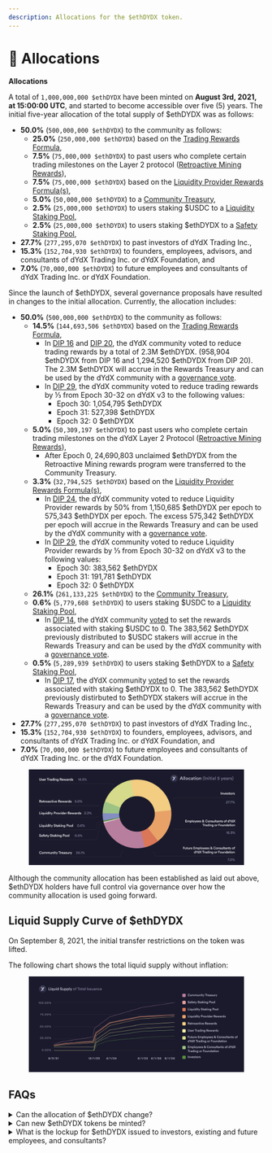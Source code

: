 ```yaml
---
description: Allocations for the $ethDYDX token.
---
```


# 📑 Allocations

**Allocations**

A total of `1,000,000,000 $ethDYDX` have been minted on **August 3rd, 2021, at 15:00:00 UTC**, and started to become accessible over five (5) years. The initial five-year allocation of the total supply of $ethDYDX was as follows:

* **50.0%** (`500,000,000 $ethDYDX`) to the community as follows:
  * **25.0%** (`250,000,000 $ethDYDX`) based on the [Trading Rewards Formula](https://docs.dydx.community/dydx-governance/rewards/trading-rewards),&#x20;
  * **7.5%** (`75,000,000 $ethDYDX`) to past users who complete certain trading milestones on the Layer 2 protocol ([Retroactive Mining Rewards](https://docs.dydx.community/dydx-governance/rewards/retroactive-mining-rewards)),
  * **7.5%** (`75,000,000 $ethDYDX`) based on the [Liquidity Provider Rewards Formula(s)](https://docs.dydx.community/dydx-governance/rewards/liquidity-provider-rewards),
  * **5.0%** (`50,000,000 $ethDYDX`) to a [Community Treasury](https://docs.dydx.community/dydx-governance/start-here/community-treasury/),
  * **2.5%** (`25,000,000 $ethDYDX`) to users staking $USDC to a [Liquidity Staking Pool](https://docs.dydx.community/dydx-governance/staking-pools/liquidity-staking-pool),
  * **2.5%** (`25,000,000 $ethDYDX`) to users staking $ethDYDX to a [Safety Staking Pool](https://docs.dydx.community/dydx-governance/staking-pools/safety-staking-pool),
* **27.7%** (`277,295,070 $ethDYDX`) to past investors of dYdX Trading Inc.,
* **15.3%** (`152,704,930 $ethDYDX`) to founders, employees, advisors, and consultants of dYdX Trading Inc. or dYdX Foundation, and&#x20;
* **7.0%** (`70,000,000 $ethDYDX`) to future employees and consultants of dYdX Trading Inc. or dYdX Foundation.

Since the launch of $ethDYDX, several governance proposals have resulted in changes to the initial allocation. Currently, the allocation includes:

* **50.0%** (`500,000,000 $ethDYDX`) to the community as follows:
  * **14.5%** (`144,693,506 $ethDYDX`) based on the [Trading Rewards Formula](https://docs.dydx.community/dydx-governance/rewards/trading-rewards),&#x20;
    * In [DIP 16](https://github.com/dydxfoundation/dip/blob/master/content/dips/DIP-16.md) and [DIP 20](https://dydx.community/dashboard/proposal/11), the dYdX community voted to reduce trading rewards by a total of 2.3M $ethDYDX. (958,904 $ethDYDX from DIP 16 and 1,294,520 $ethDYDX from DIP 20). The 2.3M $ethDYDX will accrue in the Rewards Treasury and can be used by the dYdX community with a [governance vote](https://docs.dydx.community/dydx-governance/voting-and-governance/governance-parameters).
    * In [DIP 29](https://dydx.community/dashboard/proposal/16), the dYdX community voted to reduce trading rewards by ⅓ from Epoch 30-32 on dYdX v3 to the following values:
      * Epoch 30: 1,054,795 $ethDYDX
      * Epoch 31: 527,398 $ethDYDX
      * Epoch 32: 0 $ethDYDX
  * **5.0%** (`50,309,197 $ethDYDX`) to past users who complete certain trading milestones on the dYdX Layer 2 Protocol ([Retroactive Mining Rewards](../rewards/retroactive-mining-rewards.md)),
    * After Epoch 0, 24,690,803 unclaimed $ethDYDX  from the Retroactive Mining rewards program were transferred to the Community Treasury.
  * **3.3%** (`32,794,525 $ethDYDX`) based on the [Liquidity Provider Rewards Formula(s)](https://docs.dydx.community/dydx-governance/rewards/liquidity-provider-rewards),
    * In [DIP 24](https://github.com/dydxfoundation/dip/blob/master/content/dips/DIP-24.md), the dYdX community voted to reduce Liquidity Provider rewards by 50% from 1,150,685 $ethDYDX per epoch to 575,343 $ethDYDX per epoch. The excess 575,342 $ethDYDX per epoch will accrue in the Rewards Treasury and can be used by the dYdX community with a [governance vote](https://docs.dydx.community/dydx-governance/voting-and-governance/governance-parameters).
    * In [DIP 29](https://dydx.community/dashboard/proposal/16), the dYdX community voted to reduce Liquidity Provider rewards by ⅓ from Epoch 30-32 on dYdX v3 to the following values:
      * Epoch 30: 383,562 $ethDYDX
      * Epoch 31: 191,781 $ethDYDX
      * Epoch 32: 0 $ethDYDX
  * **26.1%** (`261,133,225 $ethDYDX`) to the [Community Treasury](https://docs.dydx.community/dydx-governance/start-here/community-treasury/),
  * **0.6%** (`5,779,608 $ethDYDX`) to users staking $USDC to a [Liquidity Staking Pool](https://docs.dydx.community/dydx-governance/staking-pools/liquidity-staking-pool),
    * In [DIP 14](https://github.com/dydxfoundation/dip/blob/master/content/dips/DIP-14.md), the dYdX community [voted](https://dydx.community/dashboard/proposal/7) to set the rewards associated with staking $USDC to 0. The 383,562 $ethDYDX previously distributed to $USDC stakers will accrue in the Rewards Treasury and can be used by the dYdX community with a [governance vote](https://docs.dydx.community/dydx-governance/voting-and-governance/governance-parameters).
  * **0.5%** (`5,289,939 $ethDYDX`) to users staking $ethDYDX to a [Safety Staking Pool](https://docs.dydx.community/dydx-governance/staking-pools/safety-staking-pool),
    * In [DIP 17](https://github.com/dydxfoundation/dip/blob/master/content/dips/DIP-17.md), the dYdX community [voted](https://dydx.community/dashboard/proposal/9) to set the rewards associated with staking $ethDYDX to 0. The 383,562 $ethDYDX previously distirbuted to $ethDYDX stakers will accrue in the Rewards Treasury and can be used by the dYdX community with a [governance vote](https://docs.dydx.community/dydx-governance/voting-and-governance/governance-parameters).
* **27.7%** (`277,295,070 $ethDYDX`) to past investors of dYdX Trading Inc.,
* **15.3%** (`152,704,930 $ethDYDX`) to founders, employees, advisors, and consultants of dYdX Trading Inc. or dYdX Foundation, and
* **7.0%** (`70,000,000 $ethDYDX`) to future employees and consultants of dYdX Trading Inc. or the dYdX Foundation.

<figure><img src="../.gitbook/assets/Brand Kit Allocation.png" alt=""><figcaption></figcaption></figure>

Although the community allocation has been established as laid out above, $ethDYDX holders have full control via governance over how the community allocation is used going forward.

## Liquid Supply Curve of $ethDYDX

On September 8, 2021, the initial transfer restrictions on the token was lifted.

The following chart shows the total liquid supply without inflation:

<figure><img src="../.gitbook/assets/liquid supply total issuance_3.png" alt=""><figcaption></figcaption></figure>

## **FAQs**

<details>

<summary>Can the allocation of $ethDYDX change? </summary>

Yes, the dYdX community can change any of the[ rewards and pools existing at launch](../voting-and-governance/governance-parameters.md). So far, the dYdX community has voted to reduce DYDX emissions in several governance proposals:

* In [DIP 16](https://github.com/dydxfoundation/dip/blob/master/content/dips/DIP-16.md), the dYdX community [voted](https://dydx.community/dashboard/proposal/8) in support of reducing trading rewards by 25%. As a result, trading rewards distributed in a given epoch were reduced from 3,835,616 $ethDYDX to 2,876,712 $ethDYDX in Epoch 15. The remaining 958,904 $ethDYDX will accrue in the Rewards Treasury and can be used by the dYdX community with a [governance vote](https://docs.dydx.community/dydx-governance/voting-and-governance/governance-parameters).
* In [DIP 14](https://github.com/dydxfoundation/dip/blob/master/content/dips/DIP-14.md), the dYdX community [voted](https://dydx.community/dashboard/proposal/7) to set the rewards associated with staking $USDC to 0. The 383,562 $ethDYDX previously distirbuted to $USDC stakers will accrue in the Rewards Treasury and can be used by the dYdX community with a [governance vote](https://docs.dydx.community/dydx-governance/voting-and-governance/governance-parameters).
* In [DIP 17](https://github.com/dydxfoundation/dip/blob/master/content/dips/DIP-17.md), the dYdX community [voted](https://dydx.community/dashboard/proposal/9) to set the rewards associated with staking $ethDYDX to 0. The 383,562 $ethDYDX previously distirbuted to $DYDX stakers will accrue in the Rewards Treasury and can be used by the dYdX community with a [governance vote](https://docs.dydx.community/dydx-governance/voting-and-governance/governance-parameters).
* In [DIP 24](https://github.com/dydxfoundation/dip/blob/master/content/dips/DIP-24.md), the dYdX community [voted](https://dydx.community/dashboard/proposal/14) to reduce Liquidity Provider Rewards by 50% from 1,150,685 $ethDYDX per epoch to 575,343 $ethDYDX per epoch. The excess 575,342 $ethDYDX per epoch will accrue in the Rewards Treasury and can be used by the dYdX community with a [governance vote](https://docs.dydx.community/dydx-governance/voting-and-governance/governance-parameters).
* In [DIP 29](https://dydx.community/dashboard/proposal/16), the dYdX community voted to reduce trading and LP rewards by ⅓ from Epoch 30-32 on dYdX v3 to the following values:

a. Reduce rewards to the following values on Nov 21, 2023, 15:00 UTC (start of Epoch 30)

```
 i. Trading: 1,054,795

 ii. LP: 383,562
```

b. Reduce rewards to the following values on Dec 19, 2023, 15:00 UTC (start of Epoch 31)

```
 i.Trading: 527,398

 ii.LP: 191,781
```

c. Reduce rewards to the following values on Jan 16, 2024, 15:00 UTC (start of Epoch 32)

```
 i.Trading: 0

 ii.LP: 0
```

</details>

<details>

<summary>Can new $ethDYDX tokens be minted?</summary>

Starting five years after launch, a maximum perpetual inflation rate of 2% per year can increase the supply of $ethDYDX. From July 14th, 2026 at 15:00:00 UTC, dYdX governance can decide the maximum supply of new $ethDYDX to be minted, up to the 2% annual inflation rate, with only one minting allowed per 365 days. Newly issued $ethDYDX will vest immediately and can be allocated and sent to any specified address.

</details>

<details>

<summary>What is the lockup for $ethDYDX issued to investors, existing and future employees, and consultants?</summary>

Part of the initial allocation of $ethDYDX tokens was reserved for past investors of dYdX Trading Inc., founders, employees, advisors, and consultants of dYdX Trading Inc. or dYdX Foundation, and future employees and consultants of dYdX Trading Inc. or dYdX Foundation.&#x20;

On January 25, 2023, dYdX Foundation [announced](https://www.dydx.foundation/blog/lock-up-extension) an Amendment to postpone the initial release date of investor $ethDYDX tokens to December 1, 2023. The Amendment did not change the staggered unlock schedule after the Initial Unlock Date.&#x20;

As per the Amendment, tokens will be released from transfer restrictions as follows:&#x20;

* 30% on December 1, 2023;&#x20;
* 40% in equal monthly installments from January 1, 2024, to June 1, 2024;&#x20;
* 20% in equal monthly installments from July 1, 2024, to June 1, 2025; and&#x20;
* 10% in equal monthly installments from July 1, 2025, to June 1, 2026.

**Note that all of the above dates shall be interpreted to refer to UTC time zone.**

Various founders, employees, advisors, and consultants of dYdX Trading Inc. and dYdX Foundation are also subject to the transfer restriction schedule set forth in the Amendment.

All employees and consultants also will be subject to various vesting schedules that could result in them losing their rights to $ethDYDX. No employee’s or consultant’s receipt of $ethDYDX is, or will in the future be, based on providing services related to the dYdX Protocol or other services that may benefit the Protocol. Instead, employees and consultants may receive $ethDYDX for services that benefit only dYdX Trading Inc., dYdX Foundation or another party.

Regardless of any lockup on $ethDYDX, investors and prior employees or consultants of dYdX Trading Inc. or dYdX Foundation may use $ethDYDX to make proposals, delegate votes, or vote on proposals related to the dYdX Protocol. Current employees and consultants of dYdX Trading Inc. or dYdX Foundation will initially not make any proposals or participate in any votes but may do so in the future. Current employees and consultants of dYdX Trading Inc. or dYdX Foundation may delegate votes without attempting to influence voting outcomes.

All investors are required to comply with the transfer restriction enforced through contractual agreements with the dYdX Foundation and dYdX Trading Inc. dYdX Foundation tracks wallet addresses to determine whether any transfers have been made in violation of that restriction.

The dYdX Foundation has expressed its willingness to bring legal action against investors who do not comply with these requirements.

</details>
